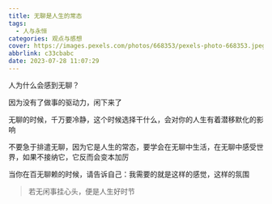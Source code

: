 ```yaml
---
title: 无聊是人生的常态
tags:
  - 人与永恒
categories: 观点与感想
cover: https://images.pexels.com/photos/668353/pexels-photo-668353.jpeg?auto=compress&cs=tinysrgb&dpr=2&w=500
abbrlink: c33cbabc
date: 2023-07-28 11:07:29
---
```


人为什么会感到无聊？

因为没有了做事的驱动力，闲下来了

无聊的时候，千万要冷静，这个时候选择干什么，会对你的人生有着潜移默化的影响

不要急于排遣无聊，因为它是人生的常态，要学会在无聊中生活，在无聊中感受世界，如果不接纳它，它反而会变本加厉

当你在百无聊赖的时候，请告诉自己：我需要的就是这样的感觉，这样的氛围

> 若无闲事挂心头，便是人生好时节
